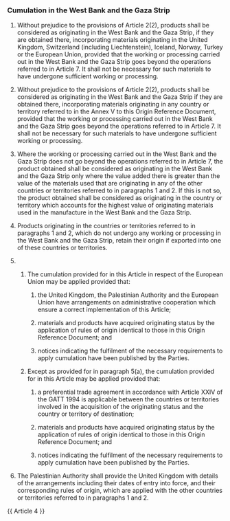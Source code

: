 ### Cumulation in the West Bank and the Gaza Strip

1. Without prejudice to the provisions of Article 2(2), products shall be considered as originating in the West Bank and the Gaza Strip, if they are obtained there, incorporating materials originating in the United Kingdom, Switzerland (including Liechtenstein), Iceland, Norway, Turkey or the European Union, provided that the working or processing carried out in the West Bank and the Gaza Strip goes beyond the operations referred to in Article 7. It shall not be necessary for such materials to have undergone sufficient working or processing.

2. Without prejudice to the provisions of Article 2(2), products shall be considered as originating in the West Bank and the Gaza Strip if they are obtained there, incorporating materials originating in any country or territory referred to in the Annex V to this Origin Reference Document, provided that the working or processing carried out in the West Bank and the Gaza Strip goes beyond the operations referred to in Article 7. It shall not be necessary for such materials to have undergone sufficient working or processing.

3. Where the working or processing carried out in the West Bank and the Gaza Strip does not go beyond the operations referred to in Article 7, the product obtained shall be considered as originating in the West Bank and the Gaza Strip only where the value added there is greater than the value of the materials used that are originating in any of the other countries or territories referred to in paragraphs 1 and 2. If this is not so, the product obtained shall be considered as originating in the country or territory which accounts for the highest value of originating materials used in the manufacture in the West Bank and the Gaza Strip.

4. Products originating in the countries or territories referred to in paragraphs 1 and 2, which do not undergo any working or processing in the West Bank and the Gaza Strip, retain their origin if exported into one of these countries or territories.

5.
   1. The cumulation provided for in this Article in respect of the European Union may be applied provided that:

      1. the United Kingdom, the Palestinian Authority and the European Union have arrangements on administrative cooperation which ensure a correct implementation of this Article;

      2. materials and products have acquired originating status by the application of rules of origin identical to those in this Origin Reference Document; and

      3. notices indicating the fulfilment of the necessary requirements to apply cumulation have been published by the Parties.

   2. Except as provided for in paragraph 5(a), the cumulation provided for in this Article may be applied provided that:

      1. a preferential trade agreement in accordance with Article XXIV of the GATT 1994 is applicable between the countries or territories involved in the acquisition of the originating status and the country or territory of destination;

      2. materials and products have acquired originating status by the application of rules of origin identical to those in this Origin Reference Document; and

      3. notices indicating the fulfilment of the necessary requirements to apply cumulation have been published by the Parties.

6. The Palestinian Authority shall provide the United Kingdom with details of the arrangements including their dates of entry into force, and their corresponding rules of origin, which are applied with the other countries or territories referred to in paragraphs 1 and 2.

{{ Article 4 }}
